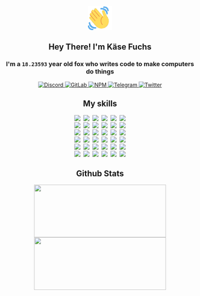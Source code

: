 <div><p align=center><img src=./resources/images/wave.gif width=64px height=64px></p><h2 align=center>Hey There! I'm Käse Fuchs</h2><h3 align=center>I'm a <code>18.23593</code> year old fox who writes code to make computers do things</h3><p align=center><a href=https://discord.com/users/507526681125322772><img alt=Discord src="https://img.shields.io/badge/Discord-5865F2?logo=discord&logoColor=white&style=flat-square#46f9533192cf7d998129c3a9c652d5e7"> </a><a href=https://gitlab.com/kasefuchs><img alt=GitLab src="https://img.shields.io/badge/GitLab-330F63?logo=gitlab&logoColor=white&style=flat-square#46f9533192cf7d998129c3a9c652d5e7"> </a><a href=https://npmjs.com/~kasefuchs><img alt=NPM src="https://img.shields.io/badge/NPM-CB3837?logo=npm&logoColor=white&style=flat-square#46f9533192cf7d998129c3a9c652d5e7"> </a><a href=https://t.me/kasefuchs><img alt=Telegram src="https://img.shields.io/badge/Telegram-2CA5E0?logo=telegram&logoColor=white&style=flat-square#46f9533192cf7d998129c3a9c652d5e7"> </a><a href=https://twitter.com/kasefuchs><img alt=Twitter src="https://img.shields.io/badge/Twitter-1DA1F2?logo=twitter&logoColor=white&style=flat-square#46f9533192cf7d998129c3a9c652d5e7"></a></p><h2 align=center>My skills</h2><p align=center><a href=https://aws.amazon.com/ ><picture><source srcset="https://skillicons.dev/icons?i=aws&theme=dark#46f9533192cf7d998129c3a9c652d5e7" media="(prefers-color-scheme: dark)"><source srcset="https://skillicons.dev/icons?i=aws&theme=light#46f9533192cf7d998129c3a9c652d5e7" media="(prefers-color-scheme: light), (prefers-color-scheme: no-preference)"><img src="https://skillicons.dev/icons?i=aws&theme=light#46f9533192cf7d998129c3a9c652d5e7"></picture></a>&nbsp;&nbsp;<a href=https://en.wikipedia.org/wiki/Bash_(Unix_shell)><picture><source srcset="https://skillicons.dev/icons?i=bash&theme=dark#46f9533192cf7d998129c3a9c652d5e7" media="(prefers-color-scheme: dark)"><source srcset="https://skillicons.dev/icons?i=bash&theme=light#46f9533192cf7d998129c3a9c652d5e7" media="(prefers-color-scheme: light), (prefers-color-scheme: no-preference)"><img src="https://skillicons.dev/icons?i=bash&theme=light#46f9533192cf7d998129c3a9c652d5e7"></picture></a>&nbsp;&nbsp;<a href=https://discord.com/developers/docs><picture><source srcset="https://skillicons.dev/icons?i=bots&theme=dark#46f9533192cf7d998129c3a9c652d5e7" media="(prefers-color-scheme: dark)"><source srcset="https://skillicons.dev/icons?i=bots&theme=light#46f9533192cf7d998129c3a9c652d5e7" media="(prefers-color-scheme: light), (prefers-color-scheme: no-preference)"><img src="https://skillicons.dev/icons?i=bots&theme=light#46f9533192cf7d998129c3a9c652d5e7"></picture></a>&nbsp;&nbsp;<a href=https://www.cloudflare.com/ ><picture><source srcset="https://skillicons.dev/icons?i=cloudflare&theme=dark#46f9533192cf7d998129c3a9c652d5e7" media="(prefers-color-scheme: dark)"><source srcset="https://skillicons.dev/icons?i=cloudflare&theme=light#46f9533192cf7d998129c3a9c652d5e7" media="(prefers-color-scheme: light), (prefers-color-scheme: no-preference)"><img src="https://skillicons.dev/icons?i=cloudflare&theme=light#46f9533192cf7d998129c3a9c652d5e7"></picture></a>&nbsp;&nbsp;<a href=https://en.wikipedia.org/wiki/CSS><picture><source srcset="https://skillicons.dev/icons?i=css&theme=dark#46f9533192cf7d998129c3a9c652d5e7" media="(prefers-color-scheme: dark)"><source srcset="https://skillicons.dev/icons?i=css&theme=light#46f9533192cf7d998129c3a9c652d5e7" media="(prefers-color-scheme: light), (prefers-color-scheme: no-preference)"><img src="https://skillicons.dev/icons?i=css&theme=light#46f9533192cf7d998129c3a9c652d5e7"></picture></a>&nbsp;&nbsp;<a href=https://www.docker.com/ ><picture><source srcset="https://skillicons.dev/icons?i=docker&theme=dark#46f9533192cf7d998129c3a9c652d5e7" media="(prefers-color-scheme: dark)"><source srcset="https://skillicons.dev/icons?i=docker&theme=light#46f9533192cf7d998129c3a9c652d5e7" media="(prefers-color-scheme: light), (prefers-color-scheme: no-preference)"><img src="https://skillicons.dev/icons?i=docker&theme=light#46f9533192cf7d998129c3a9c652d5e7"></picture></a><br><a href=https://www.electronjs.org/ ><picture><source srcset="https://skillicons.dev/icons?i=electron&theme=dark#46f9533192cf7d998129c3a9c652d5e7" media="(prefers-color-scheme: dark)"><source srcset="https://skillicons.dev/icons?i=electron&theme=light#46f9533192cf7d998129c3a9c652d5e7" media="(prefers-color-scheme: light), (prefers-color-scheme: no-preference)"><img src="https://skillicons.dev/icons?i=electron&theme=light#46f9533192cf7d998129c3a9c652d5e7"></picture></a>&nbsp;&nbsp;<a href=https://expressjs.com/ ><picture><source srcset="https://skillicons.dev/icons?i=express&theme=dark#46f9533192cf7d998129c3a9c652d5e7" media="(prefers-color-scheme: dark)"><source srcset="https://skillicons.dev/icons?i=express&theme=light#46f9533192cf7d998129c3a9c652d5e7" media="(prefers-color-scheme: light), (prefers-color-scheme: no-preference)"><img src="https://skillicons.dev/icons?i=express&theme=light#46f9533192cf7d998129c3a9c652d5e7"></picture></a>&nbsp;&nbsp;<a href=https://www.figma.com/ ><picture><source srcset="https://skillicons.dev/icons?i=figma&theme=dark#46f9533192cf7d998129c3a9c652d5e7" media="(prefers-color-scheme: dark)"><source srcset="https://skillicons.dev/icons?i=figma&theme=light#46f9533192cf7d998129c3a9c652d5e7" media="(prefers-color-scheme: light), (prefers-color-scheme: no-preference)"><img src="https://skillicons.dev/icons?i=figma&theme=light#46f9533192cf7d998129c3a9c652d5e7"></picture></a>&nbsp;&nbsp;<a href=https://firebase.google.com/ ><picture><source srcset="https://skillicons.dev/icons?i=firebase&theme=dark#46f9533192cf7d998129c3a9c652d5e7" media="(prefers-color-scheme: dark)"><source srcset="https://skillicons.dev/icons?i=firebase&theme=light#46f9533192cf7d998129c3a9c652d5e7" media="(prefers-color-scheme: light), (prefers-color-scheme: no-preference)"><img src="https://skillicons.dev/icons?i=firebase&theme=light#46f9533192cf7d998129c3a9c652d5e7"></picture></a>&nbsp;&nbsp;<a href=https://flask.palletsprojects.com/ ><picture><source srcset="https://skillicons.dev/icons?i=flask&theme=dark#46f9533192cf7d998129c3a9c652d5e7" media="(prefers-color-scheme: dark)"><source srcset="https://skillicons.dev/icons?i=flask&theme=light#46f9533192cf7d998129c3a9c652d5e7" media="(prefers-color-scheme: light), (prefers-color-scheme: no-preference)"><img src="https://skillicons.dev/icons?i=flask&theme=light#46f9533192cf7d998129c3a9c652d5e7"></picture></a>&nbsp;&nbsp;<a href=https://cloud.google.com/ ><picture><source srcset="https://skillicons.dev/icons?i=gcp&theme=dark#46f9533192cf7d998129c3a9c652d5e7" media="(prefers-color-scheme: dark)"><source srcset="https://skillicons.dev/icons?i=gcp&theme=light#46f9533192cf7d998129c3a9c652d5e7" media="(prefers-color-scheme: light), (prefers-color-scheme: no-preference)"><img src="https://skillicons.dev/icons?i=gcp&theme=light#46f9533192cf7d998129c3a9c652d5e7"></picture></a><br><a href=https://git-scm.com/ ><picture><source srcset="https://skillicons.dev/icons?i=git&theme=dark#46f9533192cf7d998129c3a9c652d5e7" media="(prefers-color-scheme: dark)"><source srcset="https://skillicons.dev/icons?i=git&theme=light#46f9533192cf7d998129c3a9c652d5e7" media="(prefers-color-scheme: light), (prefers-color-scheme: no-preference)"><img src="https://skillicons.dev/icons?i=git&theme=light#46f9533192cf7d998129c3a9c652d5e7"></picture></a>&nbsp;&nbsp;<a href=https://github.com/ ><picture><source srcset="https://skillicons.dev/icons?i=github&theme=dark#46f9533192cf7d998129c3a9c652d5e7" media="(prefers-color-scheme: dark)"><source srcset="https://skillicons.dev/icons?i=github&theme=light#46f9533192cf7d998129c3a9c652d5e7" media="(prefers-color-scheme: light), (prefers-color-scheme: no-preference)"><img src="https://skillicons.dev/icons?i=github&theme=light#46f9533192cf7d998129c3a9c652d5e7"></picture></a>&nbsp;&nbsp;<a href=https://gitlab.com/ ><picture><source srcset="https://skillicons.dev/icons?i=gitlab&theme=dark#46f9533192cf7d998129c3a9c652d5e7" media="(prefers-color-scheme: dark)"><source srcset="https://skillicons.dev/icons?i=gitlab&theme=light#46f9533192cf7d998129c3a9c652d5e7" media="(prefers-color-scheme: light), (prefers-color-scheme: no-preference)"><img src="https://skillicons.dev/icons?i=gitlab&theme=light#46f9533192cf7d998129c3a9c652d5e7"></picture></a>&nbsp;&nbsp;<a href=https://www.heroku.com/ ><picture><source srcset="https://skillicons.dev/icons?i=heroku&theme=dark#46f9533192cf7d998129c3a9c652d5e7" media="(prefers-color-scheme: dark)"><source srcset="https://skillicons.dev/icons?i=heroku&theme=light#46f9533192cf7d998129c3a9c652d5e7" media="(prefers-color-scheme: light), (prefers-color-scheme: no-preference)"><img src="https://skillicons.dev/icons?i=heroku&theme=light#46f9533192cf7d998129c3a9c652d5e7"></picture></a>&nbsp;&nbsp;<a href=https://en.wikipedia.org/wiki/HTML><picture><source srcset="https://skillicons.dev/icons?i=html&theme=dark#46f9533192cf7d998129c3a9c652d5e7" media="(prefers-color-scheme: dark)"><source srcset="https://skillicons.dev/icons?i=html&theme=light#46f9533192cf7d998129c3a9c652d5e7" media="(prefers-color-scheme: light), (prefers-color-scheme: no-preference)"><img src="https://skillicons.dev/icons?i=html&theme=light#46f9533192cf7d998129c3a9c652d5e7"></picture></a>&nbsp;&nbsp;<a href=https://en.wikipedia.org/wiki/JavaScript><picture><source srcset="https://skillicons.dev/icons?i=js&theme=dark#46f9533192cf7d998129c3a9c652d5e7" media="(prefers-color-scheme: dark)"><source srcset="https://skillicons.dev/icons?i=js&theme=light#46f9533192cf7d998129c3a9c652d5e7" media="(prefers-color-scheme: light), (prefers-color-scheme: no-preference)"><img src="https://skillicons.dev/icons?i=js&theme=light#46f9533192cf7d998129c3a9c652d5e7"></picture></a><br><a href=https://en.wikipedia.org/wiki/Linux><picture><source srcset="https://skillicons.dev/icons?i=linux&theme=dark#46f9533192cf7d998129c3a9c652d5e7" media="(prefers-color-scheme: dark)"><source srcset="https://skillicons.dev/icons?i=linux&theme=light#46f9533192cf7d998129c3a9c652d5e7" media="(prefers-color-scheme: light), (prefers-color-scheme: no-preference)"><img src="https://skillicons.dev/icons?i=linux&theme=light#46f9533192cf7d998129c3a9c652d5e7"></picture></a>&nbsp;&nbsp;<a href=https://mui.com/ ><picture><source srcset="https://skillicons.dev/icons?i=materialui&theme=dark#46f9533192cf7d998129c3a9c652d5e7" media="(prefers-color-scheme: dark)"><source srcset="https://skillicons.dev/icons?i=materialui&theme=light#46f9533192cf7d998129c3a9c652d5e7" media="(prefers-color-scheme: light), (prefers-color-scheme: no-preference)"><img src="https://skillicons.dev/icons?i=materialui&theme=light#46f9533192cf7d998129c3a9c652d5e7"></picture></a>&nbsp;&nbsp;<a href=https://en.wikipedia.org/wiki/Markdown><picture><source srcset="https://skillicons.dev/icons?i=md&theme=dark#46f9533192cf7d998129c3a9c652d5e7" media="(prefers-color-scheme: dark)"><source srcset="https://skillicons.dev/icons?i=md&theme=light#46f9533192cf7d998129c3a9c652d5e7" media="(prefers-color-scheme: light), (prefers-color-scheme: no-preference)"><img src="https://skillicons.dev/icons?i=md&theme=light#46f9533192cf7d998129c3a9c652d5e7"></picture></a>&nbsp;&nbsp;<a href=https://www.mongodb.com/ ><picture><source srcset="https://skillicons.dev/icons?i=mongodb&theme=dark#46f9533192cf7d998129c3a9c652d5e7" media="(prefers-color-scheme: dark)"><source srcset="https://skillicons.dev/icons?i=mongodb&theme=light#46f9533192cf7d998129c3a9c652d5e7" media="(prefers-color-scheme: light), (prefers-color-scheme: no-preference)"><img src="https://skillicons.dev/icons?i=mongodb&theme=light#46f9533192cf7d998129c3a9c652d5e7"></picture></a>&nbsp;&nbsp;<a href=https://www.mysql.com/ ><picture><source srcset="https://skillicons.dev/icons?i=mysql&theme=dark#46f9533192cf7d998129c3a9c652d5e7" media="(prefers-color-scheme: dark)"><source srcset="https://skillicons.dev/icons?i=mysql&theme=light#46f9533192cf7d998129c3a9c652d5e7" media="(prefers-color-scheme: light), (prefers-color-scheme: no-preference)"><img src="https://skillicons.dev/icons?i=mysql&theme=light#46f9533192cf7d998129c3a9c652d5e7"></picture></a>&nbsp;&nbsp;<a href=https://nextjs.org/ ><picture><source srcset="https://skillicons.dev/icons?i=nextjs&theme=dark#46f9533192cf7d998129c3a9c652d5e7" media="(prefers-color-scheme: dark)"><source srcset="https://skillicons.dev/icons?i=nextjs&theme=light#46f9533192cf7d998129c3a9c652d5e7" media="(prefers-color-scheme: light), (prefers-color-scheme: no-preference)"><img src="https://skillicons.dev/icons?i=nextjs&theme=light#46f9533192cf7d998129c3a9c652d5e7"></picture></a><br><a href=https://nodejs.org/en/ ><picture><source srcset="https://skillicons.dev/icons?i=nodejs&theme=dark#46f9533192cf7d998129c3a9c652d5e7" media="(prefers-color-scheme: dark)"><source srcset="https://skillicons.dev/icons?i=nodejs&theme=light#46f9533192cf7d998129c3a9c652d5e7" media="(prefers-color-scheme: light), (prefers-color-scheme: no-preference)"><img src="https://skillicons.dev/icons?i=nodejs&theme=light#46f9533192cf7d998129c3a9c652d5e7"></picture></a>&nbsp;&nbsp;<a href=https://www.postgresql.org/ ><picture><source srcset="https://skillicons.dev/icons?i=postgres&theme=dark#46f9533192cf7d998129c3a9c652d5e7" media="(prefers-color-scheme: dark)"><source srcset="https://skillicons.dev/icons?i=postgres&theme=light#46f9533192cf7d998129c3a9c652d5e7" media="(prefers-color-scheme: light), (prefers-color-scheme: no-preference)"><img src="https://skillicons.dev/icons?i=postgres&theme=light#46f9533192cf7d998129c3a9c652d5e7"></picture></a>&nbsp;&nbsp;<a href=https://learn.microsoft.com/en-us/powershell/ ><picture><source srcset="https://skillicons.dev/icons?i=powershell&theme=dark#46f9533192cf7d998129c3a9c652d5e7" media="(prefers-color-scheme: dark)"><source srcset="https://skillicons.dev/icons?i=powershell&theme=light#46f9533192cf7d998129c3a9c652d5e7" media="(prefers-color-scheme: light), (prefers-color-scheme: no-preference)"><img src="https://skillicons.dev/icons?i=powershell&theme=light#46f9533192cf7d998129c3a9c652d5e7"></picture></a>&nbsp;&nbsp;<a href=https://www.python.org/ ><picture><source srcset="https://skillicons.dev/icons?i=py&theme=dark#46f9533192cf7d998129c3a9c652d5e7" media="(prefers-color-scheme: dark)"><source srcset="https://skillicons.dev/icons?i=py&theme=light#46f9533192cf7d998129c3a9c652d5e7" media="(prefers-color-scheme: light), (prefers-color-scheme: no-preference)"><img src="https://skillicons.dev/icons?i=py&theme=light#46f9533192cf7d998129c3a9c652d5e7"></picture></a>&nbsp;&nbsp;<a href=https://www.raspberrypi.org/ ><picture><source srcset="https://skillicons.dev/icons?i=raspberrypi&theme=dark#46f9533192cf7d998129c3a9c652d5e7" media="(prefers-color-scheme: dark)"><source srcset="https://skillicons.dev/icons?i=raspberrypi&theme=light#46f9533192cf7d998129c3a9c652d5e7" media="(prefers-color-scheme: light), (prefers-color-scheme: no-preference)"><img src="https://skillicons.dev/icons?i=raspberrypi&theme=light#46f9533192cf7d998129c3a9c652d5e7"></picture></a>&nbsp;&nbsp;<a href=https://reactjs.org/ ><picture><source srcset="https://skillicons.dev/icons?i=react&theme=dark#46f9533192cf7d998129c3a9c652d5e7" media="(prefers-color-scheme: dark)"><source srcset="https://skillicons.dev/icons?i=react&theme=light#46f9533192cf7d998129c3a9c652d5e7" media="(prefers-color-scheme: light), (prefers-color-scheme: no-preference)"><img src="https://skillicons.dev/icons?i=react&theme=light#46f9533192cf7d998129c3a9c652d5e7"></picture></a><br><a href=https://redux.js.org/ ><picture><source srcset="https://skillicons.dev/icons?i=redux&theme=dark#46f9533192cf7d998129c3a9c652d5e7" media="(prefers-color-scheme: dark)"><source srcset="https://skillicons.dev/icons?i=redux&theme=light#46f9533192cf7d998129c3a9c652d5e7" media="(prefers-color-scheme: light), (prefers-color-scheme: no-preference)"><img src="https://skillicons.dev/icons?i=redux&theme=light#46f9533192cf7d998129c3a9c652d5e7"></picture></a>&nbsp;&nbsp;<a href=https://en.wikipedia.org/wiki/Regular_expression><picture><source srcset="https://skillicons.dev/icons?i=regex&theme=dark#46f9533192cf7d998129c3a9c652d5e7" media="(prefers-color-scheme: dark)"><source srcset="https://skillicons.dev/icons?i=regex&theme=light#46f9533192cf7d998129c3a9c652d5e7" media="(prefers-color-scheme: light), (prefers-color-scheme: no-preference)"><img src="https://skillicons.dev/icons?i=regex&theme=light#46f9533192cf7d998129c3a9c652d5e7"></picture></a>&nbsp;&nbsp;<a href=https://en.wikipedia.org/wiki/Sass_(stylesheet_language)><picture><source srcset="https://skillicons.dev/icons?i=sass&theme=dark#46f9533192cf7d998129c3a9c652d5e7" media="(prefers-color-scheme: dark)"><source srcset="https://skillicons.dev/icons?i=sass&theme=light#46f9533192cf7d998129c3a9c652d5e7" media="(prefers-color-scheme: light), (prefers-color-scheme: no-preference)"><img src="https://skillicons.dev/icons?i=sass&theme=light#46f9533192cf7d998129c3a9c652d5e7"></picture></a>&nbsp;&nbsp;<a href=https://www.typescriptlang.org/ ><picture><source srcset="https://skillicons.dev/icons?i=ts&theme=dark#46f9533192cf7d998129c3a9c652d5e7" media="(prefers-color-scheme: dark)"><source srcset="https://skillicons.dev/icons?i=ts&theme=light#46f9533192cf7d998129c3a9c652d5e7" media="(prefers-color-scheme: light), (prefers-color-scheme: no-preference)"><img src="https://skillicons.dev/icons?i=ts&theme=light#46f9533192cf7d998129c3a9c652d5e7"></picture></a>&nbsp;&nbsp;<a href=https://unity.com/ ><picture><source srcset="https://skillicons.dev/icons?i=unity&theme=dark#46f9533192cf7d998129c3a9c652d5e7" media="(prefers-color-scheme: dark)"><source srcset="https://skillicons.dev/icons?i=unity&theme=light#46f9533192cf7d998129c3a9c652d5e7" media="(prefers-color-scheme: light), (prefers-color-scheme: no-preference)"><img src="https://skillicons.dev/icons?i=unity&theme=light#46f9533192cf7d998129c3a9c652d5e7"></picture></a>&nbsp;&nbsp;<a href=https://workers.cloudflare.com/ ><picture><source srcset="https://skillicons.dev/icons?i=workers&theme=dark#46f9533192cf7d998129c3a9c652d5e7" media="(prefers-color-scheme: dark)"><source srcset="https://skillicons.dev/icons?i=workers&theme=light#46f9533192cf7d998129c3a9c652d5e7" media="(prefers-color-scheme: light), (prefers-color-scheme: no-preference)"><img src="https://skillicons.dev/icons?i=workers&theme=light#46f9533192cf7d998129c3a9c652d5e7"></picture></a><br></p><h2 align=center>Github Stats</h2><p align=center><picture><source srcset="https://github-readme-stats-kasefuchs.vercel.app/api/?count_private=true&hide_border=true&hide_rank=true&line_height=20&hide_title=true&username=Kasefuchs&theme=dark#46f9533192cf7d998129c3a9c652d5e7" media="(prefers-color-scheme: dark)"><source srcset="https://github-readme-stats-kasefuchs.vercel.app/api/?count_private=true&hide_border=true&hide_rank=true&line_height=20&hide_title=true&username=Kasefuchs&theme=light#46f9533192cf7d998129c3a9c652d5e7" media="(prefers-color-scheme: light), (prefers-color-scheme: no-preference)"><img align=middle width=350 height=140 src="https://github-readme-stats-kasefuchs.vercel.app/api/?count_private=true&hide_border=true&hide_rank=true&line_height=20&hide_title=true&username=Kasefuchs&theme=light#46f9533192cf7d998129c3a9c652d5e7"></picture><picture><source srcset="https://github-readme-stats-kasefuchs.vercel.app/api/top-langs/?count_private=true&hide_border=true&layout=compact&username=Kasefuchs&theme=dark#46f9533192cf7d998129c3a9c652d5e7" media="(prefers-color-scheme: dark)"><source srcset="https://github-readme-stats-kasefuchs.vercel.app/api/top-langs/?count_private=true&hide_border=true&layout=compact&username=Kasefuchs&theme=light#46f9533192cf7d998129c3a9c652d5e7" media="(prefers-color-scheme: light), (prefers-color-scheme: no-preference)"><img align=middle width=350 height=140 src="https://github-readme-stats-kasefuchs.vercel.app/api/top-langs/?count_private=true&hide_border=true&layout=compact&username=Kasefuchs&theme=light#46f9533192cf7d998129c3a9c652d5e7"></picture></p><img src="https://hit.yhype.me/github/profile?user_id=64592097#46f9533192cf7d998129c3a9c652d5e7" alt=""></div>
